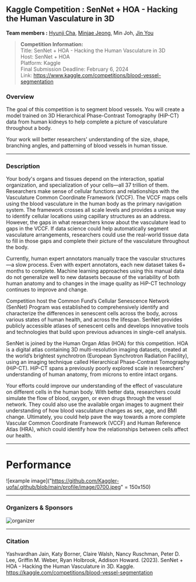 ## Kaggle Competition : SenNet + HOA - Hacking the Human Vasculature in 3D

**Team members :** [Hyunji Cha](https://github.com/mochimuchi), [Minjae Jeong](https://github.com/JJalswo), Min Joh, [Jin You](https://github.com/jinyoo1021)


> **Competition Information:**\
> Title: SenNet + HOA - Hacking the Human Vasculature in 3D\
> Host: SenNet + HOA\
> Platform: Kaggle\
> Final Submission Deadline: February 6, 2024\
> Link: https://www.kaggle.com/competitions/blood-vessel-segmentation

### Overview
The goal of this competition is to segment blood vessels. You will create a model trained on 3D Hierarchical Phase-Contrast Tomography (HiP-CT) data from human kidneys to help complete a picture of vasculature throughout a body.

Your work will better researchers' understanding of the size, shape, branching angles, and patterning of blood vessels in human tissue.

---
### Description
Your body's organs and tissues depend on the interaction, spatial organization, and specialization of your cells—all 37 trillion of them. Researchers make sense of cellular functions and relationships with the Vasculature Common Coordinate Framework (VCCF). The VCCF maps cells using the blood vasculature in the human body as the primary navigation system. The framework crosses all scale levels and provides a unique way to identify cellular locations using capillary structures as an address. However, the gaps in what researchers know about the vasculature lead to gaps in the VCCF. If data science could help automatically segment vasculature arrangements, researchers could use the real-world tissue data to fill in those gaps and complete their picture of the vasculature throughout the body.

Currently, human expert annotators manually trace the vascular structures—a slow process. Even with expert annotators, each new dataset takes 6+ months to complete. Machine learning approaches using this manual data do not generalize well to new datasets because of the variability of both human anatomy and to changes in the image quality as HiP-CT technology continues to improve and change.

Competition host the Common Fund’s Cellular Senescence Network (SenNet) Program was established to comprehensively identify and characterize the differences in senescent cells across the body, across various states of human health, and across the lifespan. SenNet provides publicly accessible atlases of senescent cells and develops innovative tools and technologies that build upon previous advances in single-cell analysis.

SenNet is joined by the Human Organ Atlas (HOA) for this competition. HOA is a digital atlas containing 3D multi-resolution imaging datasets, created at the world’s brightest synchrotron (European Synchrotron Radiation Facility), using an imaging technique called Hierarchical Phase-Contrast Tomography (HiP-CT). HiP-CT spans a previously poorly explored scale in researchers’ understanding of human anatomy, from microns to entire intact organs.

Your efforts could ​​​​improve our understanding of the effect of vasculature on different cells in the human body. With better data, researchers could simulate the flow of blood, oxygen, or even drugs through the vessel network. They could also use the available organ images to augment their understanding of how blood vasculature changes as sex, age, and BMI change. Ultimately, you could help pave the way towards a more complete Vascular Common Coordinate Framework (VCCF) and Human Reference Atlas (HRA), which could identify how the relationships between cells affect our health.

---
# Performance
![example image]("https://github.com/Kaggler-uofa/.github/blob/main/profile/image/0700.jpeg" = 150x150)


---
### Organizers & Sponsors
![organizer](https://www.googleapis.com/download/storage/v1/b/kaggle-user-content/o/inbox%2F1536542%2F8fdef9f263e948c0550ee04f8f41fb14%2Fk4-all-sponsors.png?generation=1699368938207653&alt=media)

---
### Citation
Yashvardhan Jain, Katy Borner, Claire Walsh, Nancy Ruschman, Peter D. Lee, Griffin M. Weber, Ryan Holbrook, Addison Howard. (2023). SenNet + HOA - Hacking the Human Vasculature in 3D. Kaggle. https://kaggle.com/competitions/blood-vessel-segmentation